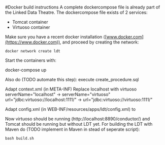 #Docker build instructions
A complete dockercompose file is already part of the Linked Data Theatre. The dockercompose file exists of 2 services:
- Tomcat container
- Virtuoso container

Make sure you have a recent docker installation ([www.docker.com](https://www.docker.com)), and proceed by creating the network:

	docker network create ldt

Start the containers with:

  docker-compose up

Also do (TODO automate this step):
	execute create_procedure.sql

Adapt context.xml (in META-INF)
  Replace localhost with virtuoso
	serverName="localhost" -> serverName="virtuoso"
	url="jdbc:virtuoso://localhost:1111/" -> url="jdbc:virtuoso://virtuoso:1111/"

Adapt config.xml (in WEB-INF/resources/apps/ldt/config.xml)
<theatre env="dev" configuration-endpoint="http://127.0.0.1:8890/sparql" local-endpoint="http://127.0.0.1:8890/sparql" sparql="yes">
to
<theatre env="dev" configuration-endpoint="http://virtuoso:8890/sparql" local-endpoint="http://virtuoso:8890/sparql" sparql="yes">


Now virtuoso should be running (http://localhost:8890/conductor/) and Tomcat should be running but without LDT yet. For building the LDT with Maven do (TODO implement in Maven in stead of seperate script):

	bash build.sh
